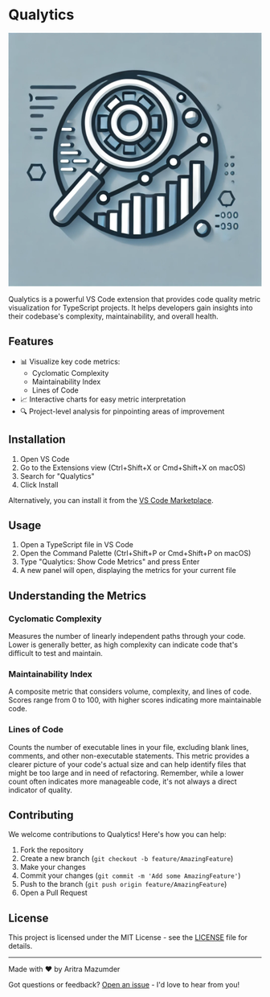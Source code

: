 # Qualytics

![Qualytics Logo](images/icon.png)

Qualytics is a powerful VS Code extension that provides code quality metric visualization for TypeScript projects. It helps developers gain insights into their codebase's complexity, maintainability, and overall health.

## Features

- 📊 Visualize key code metrics:
  - Cyclomatic Complexity
  - Maintainability Index
  - Lines of Code
- 📈 Interactive charts for easy metric interpretation
- 🔍 Project-level analysis for pinpointing areas of improvement

## Installation

1. Open VS Code
2. Go to the Extensions view (Ctrl+Shift+X or Cmd+Shift+X on macOS)
3. Search for "Qualytics"
4. Click Install

Alternatively, you can install it from the [VS Code Marketplace](https://marketplace.visualstudio.com/items?itemName=aritra741.qualytics).

## Usage

1. Open a TypeScript file in VS Code
2. Open the Command Palette (Ctrl+Shift+P or Cmd+Shift+P on macOS)
3. Type "Qualytics: Show Code Metrics" and press Enter
4. A new panel will open, displaying the metrics for your current file

## Understanding the Metrics

### Cyclomatic Complexity

Measures the number of linearly independent paths through your code. Lower is generally better, as high complexity can indicate code that's difficult to test and maintain.

### Maintainability Index

A composite metric that considers volume, complexity, and lines of code. Scores range from 0 to 100, with higher scores indicating more maintainable code.

### Lines of Code

Counts the number of executable lines in your file, excluding blank lines, comments, and other non-executable statements. This metric provides a clearer picture of your code's actual size and can help identify files that might be too large and in need of refactoring. Remember, while a lower count often indicates more manageable code, it's not always a direct indicator of quality.

## Contributing

We welcome contributions to Qualytics! Here's how you can help:

1. Fork the repository
2. Create a new branch (`git checkout -b feature/AmazingFeature`)
3. Make your changes
4. Commit your changes (`git commit -m 'Add some AmazingFeature'`)
5. Push to the branch (`git push origin feature/AmazingFeature`)
6. Open a Pull Request

## License

This project is licensed under the MIT License - see the [LICENSE](LICENSE) file for details.

---

Made with ❤️ by Aritra Mazumder

Got questions or feedback? [Open an issue](https://github.com/aritra741/Qualytics/issues) - I'd love to hear from you!
